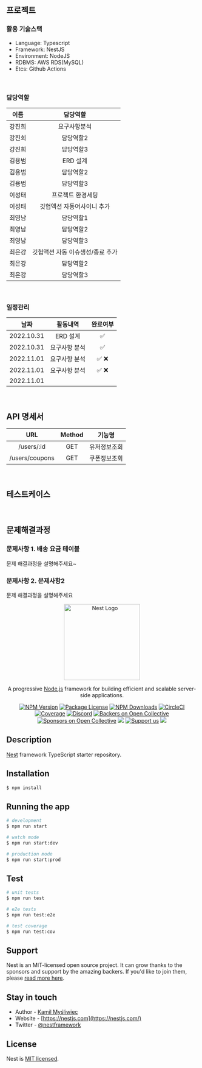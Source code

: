## 프로젝트

### 활용 기술스택

- Language: Typescript
- Framework: NestJS
- Environment: NodeJS
- RDBMS: AWS RDS(MySQL)
- Etcs: Github Actions

<br>

### 담당역할

|  이름  |             담당역할             |
| :----: | :------------------------------: |
| 강진희 |           요구사항분석           |
| 강진희 |            담당역할2             |
| 강진희 |            담당역할3             |
| 김용범 |             ERD 설계             |
| 김용범 |            담당역할2             |
| 김용범 |            담당역할3             |
| 이성태 |        프로젝트 환경세팅         |
| 이성태 |    깃헙액션 자동어사이니 추가    |
| 최영남 |            담당역할1             |
| 최영남 |            담당역할2             |
| 최영남 |            담당역할3             |
| 최은강 | 깃헙액션 자동 이슈생성/종료 추가 |
| 최은강 |            담당역할2             |
| 최은강 |            담당역할3             |

<br>

### 일정관리

|    날짜    |   활동내역    | 완료여부 |
| :--------: | :-----------: | :------: |
| 2022.10.31 |   ERD 설계    |    ✅    |
| 2022.10.31 | 요구사항 분석 |    ✅    |
| 2022.11.01 | 요구사항 분석 |  ✅ ❌   |
| 2022.11.01 | 요구사항 분석 |  ✅ ❌   |
| 2022.11.01 |               |          |

<br>

## API 명세서

|      URL       | Method |    기능명    |
| :------------: | :----: | :----------: |
|   /users/:id   |  GET   | 유저정보조회 |
| /users/coupons |  GET   | 쿠폰정보조회 |

<br>

## 테스트케이스

<br>

## 문제해결과정

### 문제사항 1. 배송 요금 테이블

문제 해결과정을 설명해주세요~

### 문제사항 2. 문제사항2

문제 해결과정을 설명해주세요

<p align="center">
  <a href="http://nestjs.com/" target="blank"><img src="https://nestjs.com/img/logo-small.svg" width="200" alt="Nest Logo" /></a>
</p>

[circleci-image]: https://img.shields.io/circleci/build/github/nestjs/nest/master?token=abc123def456
[circleci-url]: https://circleci.com/gh/nestjs/nest

  <p align="center">A progressive <a href="http://nodejs.org" target="_blank">Node.js</a> framework for building efficient and scalable server-side applications.</p>
    <p align="center">
<a href="https://www.npmjs.com/~nestjscore" target="_blank"><img src="https://img.shields.io/npm/v/@nestjs/core.svg" alt="NPM Version" /></a>
<a href="https://www.npmjs.com/~nestjscore" target="_blank"><img src="https://img.shields.io/npm/l/@nestjs/core.svg" alt="Package License" /></a>
<a href="https://www.npmjs.com/~nestjscore" target="_blank"><img src="https://img.shields.io/npm/dm/@nestjs/common.svg" alt="NPM Downloads" /></a>
<a href="https://circleci.com/gh/nestjs/nest" target="_blank"><img src="https://img.shields.io/circleci/build/github/nestjs/nest/master" alt="CircleCI" /></a>
<a href="https://coveralls.io/github/nestjs/nest?branch=master" target="_blank"><img src="https://coveralls.io/repos/github/nestjs/nest/badge.svg?branch=master#9" alt="Coverage" /></a>
<a href="https://discord.gg/G7Qnnhy" target="_blank"><img src="https://img.shields.io/badge/discord-online-brightgreen.svg" alt="Discord"/></a>
<a href="https://opencollective.com/nest#backer" target="_blank"><img src="https://opencollective.com/nest/backers/badge.svg" alt="Backers on Open Collective" /></a>
<a href="https://opencollective.com/nest#sponsor" target="_blank"><img src="https://opencollective.com/nest/sponsors/badge.svg" alt="Sponsors on Open Collective" /></a>
  <a href="https://paypal.me/kamilmysliwiec" target="_blank"><img src="https://img.shields.io/badge/Donate-PayPal-ff3f59.svg"/></a>
    <a href="https://opencollective.com/nest#sponsor"  target="_blank"><img src="https://img.shields.io/badge/Support%20us-Open%20Collective-41B883.svg" alt="Support us"></a>
  <a href="https://twitter.com/nestframework" target="_blank"><img src="https://img.shields.io/twitter/follow/nestframework.svg?style=social&label=Follow"></a>
</p>
  <!--[![Backers on Open Collective](https://opencollective.com/nest/backers/badge.svg)](https://opencollective.com/nest#backer)
  [![Sponsors on Open Collective](https://opencollective.com/nest/sponsors/badge.svg)](https://opencollective.com/nest#sponsor)-->

## Description

[Nest](https://github.com/nestjs/nest) framework TypeScript starter repository.

## Installation

```bash
$ npm install
```

## Running the app

```bash
# development
$ npm run start

# watch mode
$ npm run start:dev

# production mode
$ npm run start:prod
```

## Test

```bash
# unit tests
$ npm run test

# e2e tests
$ npm run test:e2e

# test coverage
$ npm run test:cov
```

## Support

Nest is an MIT-licensed open source project. It can grow thanks to the sponsors and support by the amazing backers. If you'd like to join them, please [read more here](https://docs.nestjs.com/support).

## Stay in touch

- Author - [Kamil Myśliwiec](https://kamilmysliwiec.com)
- Website - [https://nestjs.com](https://nestjs.com/)
- Twitter - [@nestframework](https://twitter.com/nestframework)

## License

Nest is [MIT licensed](LICENSE).
